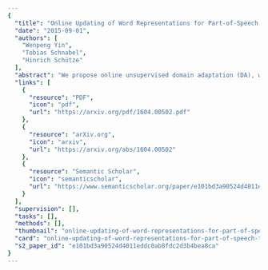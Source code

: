 ```yaml
---
{
  "title": "Online Updating of Word Representations for Part-of-Speech Tagging",
  "date": "2015-09-01",
  "authors": [
    "Wenpeng Yin",
    "Tobias Schnabel",
    "Hinrich Schütze"
  ],
  "abstract": "We propose online unsupervised domain adaptation (DA), which is performed incrementally as data comes in and is applicable when batch DA is not possible. In a part-of-speech (POS) tagging evaluation, we find that online unsupervised DA performs as well as batch DA.",
  "links": [
    {
      "resource": "PDF",
      "icon": "pdf",
      "url": "https://arxiv.org/pdf/1604.00502.pdf"
    },
    {
      "resource": "arXiv.org",
      "icon": "arxiv",
      "url": "https://arxiv.org/abs/1604.00502"
    },
    {
      "resource": "Semantic Scholar",
      "icon": "semanticscholar",
      "url": "https://www.semanticscholar.org/paper/e101bd3a90524d4011eddc0ab8fdc2d3b4bea8ca"
    }
  ],
  "supervision": [],
  "tasks": [],
  "methods": [],
  "thumbnail": "online-updating-of-word-representations-for-part-of-speech-tagging-thumb.jpg",
  "card": "online-updating-of-word-representations-for-part-of-speech-tagging-card.jpg",
  "s2_paper_id": "e101bd3a90524d4011eddc0ab8fdc2d3b4bea8ca"
}
---
```


